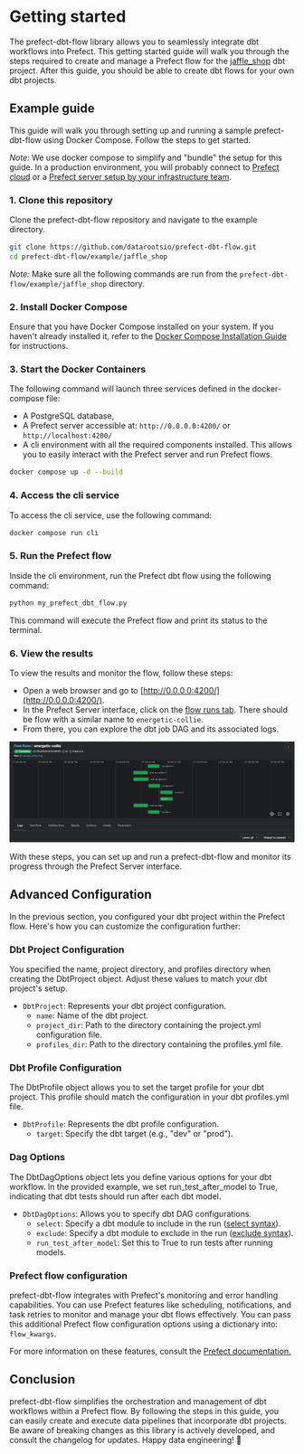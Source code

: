# Getting started

The prefect-dbt-flow library allows you to seamlessly integrate dbt workflows into Prefect. This getting started guide will walk you through the steps required to create and manage a Prefect flow for the [jaffle_shop](https://github.com/dbt-labs/jaffle_shop) dbt project. After this guide, you should be able to create dbt flows for your own dbt projects.

## Example guide
This guide will walk you through setting up and running a sample prefect-dbt-flow using Docker Compose. Follow the steps to get started.

*Note:* We use docker compose to simplify and "bundle" the setup for this guide. In a production environment, you will probably connect to [Prefect cloud](https://www.prefect.io/cloud) or a [Prefect server setup by your infrastructure team](https://docs.prefect.io/latest/guides/host/).

### 1. Clone this repository
Clone the prefect-dbt-flow repository and navigate to the example directory.
```bash
git clone https://github.com/datarootsio/prefect-dbt-flow.git
cd prefect-dbt-flow/example/jaffle_shop
```

*Note:* Make sure all the following commands are run from the `prefect-dbt-flow/example/jaffle_shop` directory.

### 2. Install Docker Compose
Ensure that you have Docker Compose installed on your system. If you haven't already installed it, refer to the [Docker Compose Installation Guide](https://docs.docker.com/compose/install/) for instructions.

### 3. Start the Docker Containers
The following command will launch three services defined in the docker-compose file:

 - A PostgreSQL database,
 - A Prefect server accessible at: `http://0.0.0.0:4200/` or `http://localhost:4200/`
 - A cli environment with all the required components installed. This allows you to easily interact with the Prefect server and run Prefect flows.

```bash
docker compose up -d --build
```

### 4. Access the cli service
To access the cli service, use the following command:
```bash
docker compose run cli
```

### 5. Run the Prefect flow
Inside the cli environment, run the Prefect dbt flow using the following command:
```bash
python my_prefect_dbt_flow.py
```
This command will execute the Prefect flow and print its status to the terminal.

### 6. View the results
To view the results and monitor the flow, follow these steps:

 - Open a web browser and go to [http://0.0.0.0:4200/](http://0.0.0.0:4200/).
 - In the Prefect Server interface, click on the [flow runs tab](http://0.0.0.0:4200/flow-runs). There should be flow with a similar name to `energetic-collie`.
 - From there, you can explore the dbt job DAG and its associated logs.

![jaffle_shop_dag](./images/jaffle_shop_dag.png)

With these steps, you can set up and run a prefect-dbt-flow and monitor its progress through the Prefect Server interface.

## Advanced Configuration
In the previous section, you configured your dbt project within the Prefect flow. Here's how you can customize the configuration further:

### Dbt Project Configuration
You specified the name, project directory, and profiles directory when creating the DbtProject object. Adjust these values to match your dbt project's setup.

 - `DbtProject`: Represents your dbt project configuration.
    - `name`: Name of the dbt project.
    - `project_dir`: Path to the directory containing the project.yml configuration file.
    - `profiles_dir`: Path to the directory containing the profiles.yml file.

### Dbt Profile Configuration
The DbtProfile object allows you to set the target profile for your dbt project. This profile should match the configuration in your dbt profiles.yml file.

 - `DbtProfile`: Represents the dbt profile configuration.
    - `target`: Specify the dbt target (e.g., "dev" or "prod").

### Dag Options
The DbtDagOptions object lets you define various options for your dbt workflow. In the provided example, we set run_test_after_model to True, indicating that dbt tests should run after each dbt model.

 - `DbtDagOptions`: Allows you to specify dbt DAG configurations.
    - `select`: Specify a dbt module to include in the run ([select syntax](https://docs.getdbt.com/reference/node-selection/graph-operators)).
    - `exclude`: Specify a dbt module to exclude in the run ([exclude syntax](https://docs.getdbt.com/reference/node-selection/exclude)).
    - `run_test_after_model`: Set this to True to run tests after running models.



### Prefect flow configuration
prefect-dbt-flow integrates with Prefect's monitoring and error handling capabilities. You can use Prefect features like scheduling, notifications, and task retries to monitor and manage your dbt flows effectively. You can pass this additional Prefect flow configuration options using a dictionary into: `flow_kwargs`.

For more information on these features, consult the [Prefect documentation.](https://docs.prefect.io/2.10.12/api-ref/prefect/flows/#prefect.flows.flow)

## Conclusion
prefect-dbt-flow simplifies the orchestration and management of dbt workflows within a Prefect flow. By following the steps in this guide, you can easily create and execute data pipelines that incorporate dbt projects. Be aware of breaking changes as this library is actively developed, and consult the changelog for updates. Happy data engineering! :rocket:
